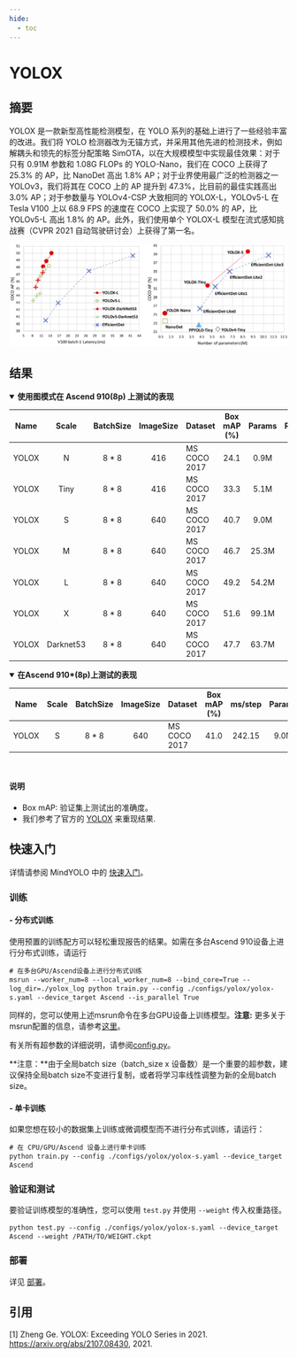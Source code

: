 ```yaml
---
hide:
  - toc
---
```


# YOLOX

## 摘要
YOLOX 是一款新型高性能检测模型，在 YOLO 系列的基础上进行了一些经验丰富的改进。我们将 YOLO 检测器改为无锚方式，并采用其他先进的检测技术，例如解耦头和领先的标签分配策略 SimOTA，以在大规模模型中实现最佳效果：对于只有 0.91M 参数和 1.08G FLOPs 的 YOLO-Nano，我们在 COCO 上获得了 25.3% 的 AP，比 NanoDet 高出 1.8% AP；对于业界使用最广泛的检测器之一 YOLOv3，我们将其在 COCO 上的 AP 提升到 47.3%，比目前的最佳实践高出 3.0% AP；对于参数量与 YOLOv4-CSP 大致相同的 YOLOX-L，YOLOv5-L 在 Tesla V100 上以 68.9 FPS 的速度在 COCO 上实现了 50.0% 的 AP，比 YOLOv5-L 高出 1.8% 的 AP。此外，我们使用单个 YOLOX-L 模型在流式感知挑战赛（CVPR 2021 自动驾驶研讨会）上获得了第一名。
<div align=center>
<img src="https://raw.githubusercontent.com/zhanghuiyao/pics/main/mindyoloyolox_baseline.png"/>
</div>

## 结果

<details open markdown>
<summary><b>使用图模式在 Ascend 910(8p) 上测试的表现</b></summary>

| Name   |        Scale       | BatchSize | ImageSize | Dataset      | Box mAP (%) | Params |                Recipe                        | Download                                                                                                             |
|--------|        :---:       |   :---:   |   :---:   |--------------|    :---:    |  :---: |                :---:                         |        :---:       |
| YOLOX  | N                  |   8 * 8   |    416    | MS COCO 2017 |    24.1     | 0.9M   | [yaml](https://github.com/mindspore-lab/mindyolo/blob/master/configs/yolox/yolox-nano.yaml)      | [weights](https://download.mindspore.cn/toolkits/mindyolo/yolox/yolox-n_300e_map241-ec9815e3.ckpt)                  |
| YOLOX  | Tiny               |   8 * 8   |    416    | MS COCO 2017 |    33.3     | 5.1M   | [yaml](https://github.com/mindspore-lab/mindyolo/blob/master/configs/yolox/yolox-tiny.yaml)      | [weights](https://download.mindspore.cn/toolkits/mindyolo/yolox/yolox-tiny_300e_map333-e5ae3a2e.ckpt)               |
| YOLOX  | S                  |   8 * 8   |    640    | MS COCO 2017 |    40.7     | 9.0M   | [yaml](https://github.com/mindspore-lab/mindyolo/blob/master/configs/yolox/yolox-s.yaml)         | [weights](https://download.mindspore.cn/toolkits/mindyolo/yolox/yolox-s_300e_map407-0983e07f.ckpt)                  |
| YOLOX  | M                  |   8 * 8   |    640    | MS COCO 2017 |    46.7     | 25.3M  | [yaml](https://github.com/mindspore-lab/mindyolo/blob/master/configs/yolox/yolox-m.yaml)         | [weights](https://download.mindspore.cn/toolkits/mindyolo/yolox/yolox-m_300e_map467-1db321ee.ckpt)                  |
| YOLOX  | L                  |   8 * 8   |    640    | MS COCO 2017 |    49.2     | 54.2M  | [yaml](https://github.com/mindspore-lab/mindyolo/blob/master/configs/yolox/yolox-l.yaml)         | [weights](https://download.mindspore.cn/toolkits/mindyolo/yolox/yolox-l_300e_map492-52a4ab80.ckpt)                  |
| YOLOX  | X                  |   8 * 8   |    640    | MS COCO 2017 |    51.6     | 99.1M  | [yaml](https://github.com/mindspore-lab/mindyolo/blob/master/configs/yolox/yolox-x.yaml)         | [weights](https://download.mindspore.cn/toolkits/mindyolo/yolox/yolox-x_300e_map516-52216d90.ckpt)                  |
| YOLOX  | Darknet53          |   8 * 8   |    640    | MS COCO 2017 |    47.7     | 63.7M  | [yaml](https://github.com/mindspore-lab/mindyolo/blob/master/configs/yolox/yolox-darknet53.yaml) | [weights](https://download.mindspore.cn/toolkits/mindyolo/yolox/yolox-darknet53_300e_map477-b5fcaba9.ckpt)          |
</details>

<details open markdown>
<summary><b>在Ascend 910*(8p)上测试的表现</b></summary>

| Name   |        Scale       | BatchSize | ImageSize | Dataset      | Box mAP (%) | ms/step | Params |                Recipe                        | Download                                                                                                             |
|--------|        :---:       |   :---:   |   :---:   |--------------|    :---:    |  :---:  |  :---: |                :---:                         |        :---:       |
| YOLOX  | S                  |   8 * 8   |    640    | MS COCO 2017 |     41.0    | 242.15  | 9.0M   | [yaml](https://github.com/mindspore-lab/mindyolo/blob/master/configs/yolox/yolox-s.yaml)         | [weights](https://download-mindspore.osinfra.cn/toolkits/mindyolo/yolox/yolox-s_300e_map407-cebd0183-910v2.ckpt)                   |
</details>

<br>

#### 说明

- Box mAP: 验证集上测试出的准确度。
- 我们参考了官方的 [YOLOX](https://github.com/Megvii-BaseDetection/YOLOX) 来重现结果.

## 快速入门

详情请参阅 MindYOLO 中的 [快速入门](../tutorials/quick_start.md)。

### 训练

#### - 分布式训练

使用预置的训练配方可以轻松重现报告的结果。如需在多台Ascend 910设备上进行分布式训练，请运行
```shell
# 在多台GPU/Ascend设备上进行分布式训练
msrun --worker_num=8 --local_worker_num=8 --bind_core=True --log_dir=./yolox_log python train.py --config ./configs/yolox/yolox-s.yaml --device_target Ascend --is_parallel True
```

同样的，您可以使用上述msrun命令在多台GPU设备上训练模型。**注意:** 更多关于msrun配置的信息，请参考[这里](https://www.mindspore.cn/tutorials/experts/zh-CN/r2.3.1/parallel/msrun_launcher.html)。

有关所有超参数的详细说明，请参阅[config.py](https://github.com/mindspore-lab/mindyolo/blob/master/mindyolo/utils/config.py)。

**注意：**由于全局batch size（batch_size x 设备数）是一个重要的超参数，建议保持全局batch size不变进行复制，或者将学习率线性调整为新的全局batch size。

#### - 单卡训练

如果您想在较小的数据集上训练或微调模型而不进行分布式训练，请运行：

```shell
# 在 CPU/GPU/Ascend 设备上进行单卡训练
python train.py --config ./configs/yolox/yolox-s.yaml --device_target Ascend
```


### 验证和测试

要验证训练模型的准确性，您可以使用 `test.py` 并使用 `--weight` 传入权重路径。

```
python test.py --config ./configs/yolox/yolox-s.yaml --device_target Ascend --weight /PATH/TO/WEIGHT.ckpt
```

### 部署

详见 [部署](../tutorials/deployment.md)。

## 引用

<!--- Guideline: Citation format should follow GB/T 7714. -->
[1] Zheng Ge. YOLOX: Exceeding YOLO Series in 2021. https://arxiv.org/abs/2107.08430, 2021.
